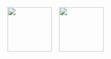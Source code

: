 <img src="https://github.com/blacknodes/Node-Services/assets/85839823/96f08751-8572-4807-8016-cb1d499c0a1d" width="100" height="100">&nbsp;&nbsp;&nbsp;&nbsp;<img src="https://github.com/blacknodes/Node-Services/assets/85839823/e5617b6b-78ff-4a96-9fa0-05376e60e401" width="100" height="100">
